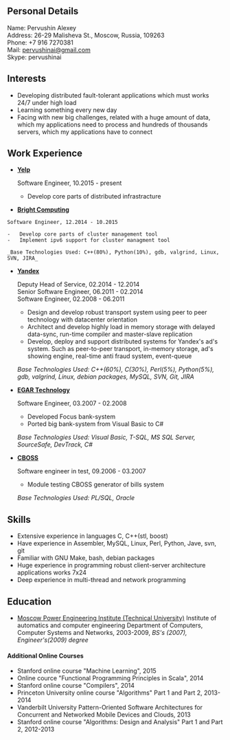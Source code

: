 Personal Details
----------------
Name:           Pervushin Alexey  
Address:		26-29 Malisheva St., Moscow, Russia, 109263  
Phone: 			+7 916 7270381  
Mail:			pervushinai@gmail.com  
Skype:			pervushinai

Interests
---------
*   Developing distributed fault-tolerant applications which must works 24/7 under high load  
*   Learning something every new day  
*   Facing with new big challenges, related with a huge amount of data, which my applications need to process and hundreds of thousands servers, which my applications have to connect  

Work Experience
---------------
*   [__Yelp__](http://www.yelp.com/about/)
    
    Software Engineer, 10.2015 - present
    
    -   Develop core parts of distributed infrastracture

 *   [__Bright Computing__](http://www.brightcomputing.com/)
    
    Software Engineer, 12.2014 - 10.2015
    
    -   Develop core parts of cluster management tool
    -   Implement ipv6 support for cluster managment tool

    _Base Technologies Used: C++(80%), Python(10%), gdb, valgrind, Linux, SVN, JIRA_

*   [__Yandex__](http://company.yandex.com/)  

    Deputy Head of Service, 02.2014 - 12.2014  
    Senior Software Engineer, 06.2011 - 02.2014  
    Software Engineer, 02.2008 - 06.2011  

    -   Design and develop robust transport system using peer to peer technology with datacenter orientation  
    -   Architect and develop highly load in memory storage with delayed data-sync, run-time compiler and master-slave replication  
    -   Develop, deploy and support distributed systems for Yandex's ad's system. Such as peer-to-peer transport, in-memory storage, ad's showing engine, real-time anti fraud system, event-queue  
    
    _Base Technologies Used: C++(60%), C(30%), Perl(5%), Python(5%), gdb, valgrind, Linux, debian packages, MySQL, SVN, Git, JIRA_  


*   [__EGAR Technology__](http://www.egartech.com/company_sum.asp)  
    
    Software Engineer, 03.2007 - 02.2008

    -   Developed Focus bank-system  
    -   Ported big bank-system from Visual Basic to C#  
    
    _Base Technologies Used: Visual Basic, T-SQL, MS SQL Server, SourceSafe, DevTrack, C#_  

*   [__CBOSS__](http://www.cboss.ru/about/profile.html?locale=en)  

    Software engineer in test, 09.2006 - 03.2007

    -   Module testing CBOSS generator of bills system  
    
    _Base Technologies Used: PL/SQL, Oracle_  

Skills
------
*   Extensive experience in languages C, C++(stl, boost)
*   Have experience in Assembler, MySQL, Linux, Perl, Python, Jave, svn, git
*   Familiar with GNU Make, bash, debian packages
*   Huge experience in programming robust client-server architecture applications works 7x24
*   Deep experience in multi-thread and network programming

Education
---------
*   [Moscow Power Engineering Institute (Technical University)](http://www.mpei.ru/StartPage.asp)  Institute of automatics and computer engineering Department of Computers, Computer Systems and Networks, 2003-2009, _BS's (2007), Engineer's(2009) degree_

#### Additional Online Courses
*   Stanford online course "Machine Learning", 2015
*   Online cource "Functional Programming Principles in Scala", 2014
*   Stanford online course "Compilers", 2014
*   Princeton University online course "Algorithms" Part 1 and Part 2, 2013-2014
*   Vanderbilt University Pattern-Oriented Software Architectures for Concurrent and Networked Mobile Devices and Clouds, 2013
*   Stanford online course "Algorithms: Design and Analysis" Part 1 and Part 2, 2012-2013
